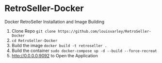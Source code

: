 # RetroSeller-Docker
Docker RetroSeller Installation and Image Building

1. Clone Repo `git clone https://github.com/louisvarley/RetroSeller-Docker`
2. `cd RetroSeller-Docker`
3. Build the image `docker build -t retroseller .` 
4. Build the container `sudo docker-compose up -d --build --force-recreat`
5. http://0.0.0.0:9092 to Open the Application
